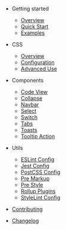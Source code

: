 <!-- markdownlint-disable first-line-h1 -->

- Getting started

  - [Overview](README.md)
  - [Quick Start](quick-start.md)
  - [Examples](examples.md)

- CSS

  - [Overview](css/overview.md)
  - [Configuration](css/configuration.md)
  - [Advanced Use](css/advanced-use.md)

- Components

  - [Code View](components/code-view.md)
  - [Collapse](components/collapse.md)
  - [Navbar](components/navbar.md)
  - [Select](components/select.md)
  - [Switch](components/switch.md)
  - [Tabs](components/tabs.md)
  - [Toasts](components/toasts.md)
  - [Tooltip Action](components/tooltip-action.md)

- Utils

  - [ESLint Config](utils/eslint-config.md)
  - [Jest Config](utils/jest-config.md)
  - [PostCSS Config](utils/postcss-config.md)
  - [Pre Markup](utils/pre-markup.md)
  - [Pre Style](utils/pre-style.md)
  - [Rollup Plugins](utils/rollup-plugins.md)
  - [StyleLint Config](utils/stylelint-config.md)

- [Contributing](CONTRIBUTING.md)
- [Changelog](CHANGELOG.md)
